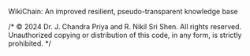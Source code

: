 WikiChain: An improved resilient, pseudo-transparent knowledge base

/*
  © 2024 Dr. J. Chandra Priya and R. Nikil Sri Shen. All rights reserved.
  Unauthorized copying or distribution of this code, in any form, is strictly prohibited.
*/
